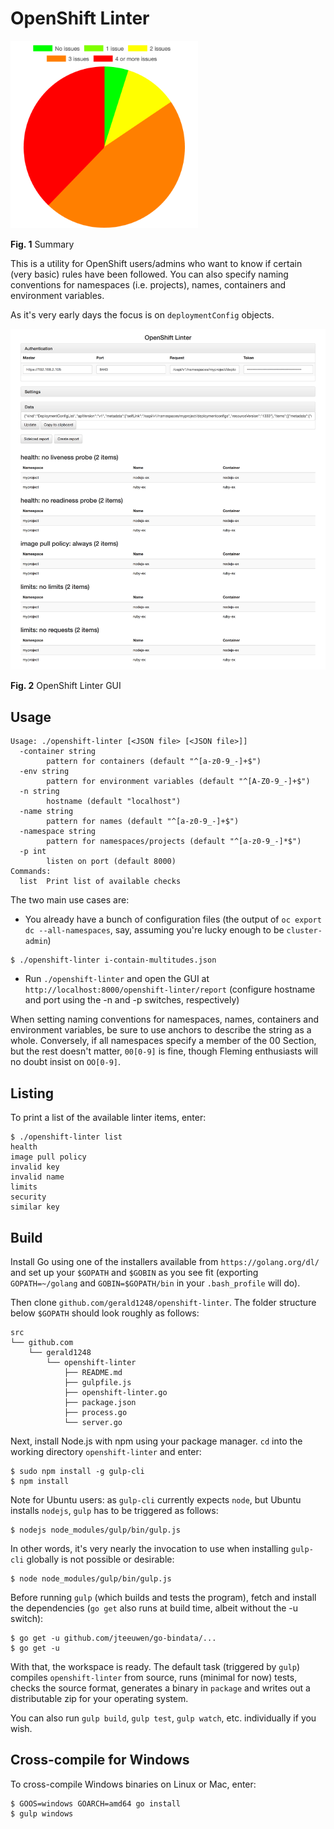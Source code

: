 OpenShift Linter
================

<img src="screenshots/piechart.png" width="300" alt="Summary view"/>

**Fig. 1** Summary

This is a utility for OpenShift users/admins who want to know if certain (very basic) rules have been followed. You can also specify naming conventions for namespaces (i.e. projects), names, containers and environment variables.

As it's very early days the focus is on `deploymentConfig` objects.

<img src="screenshots/openshift-linter.png" width="512" alt="Screenshot of the OpenShift Linter GUI"/>

**Fig. 2** OpenShift Linter GUI

Usage
-----
```
Usage: ./openshift-linter [<JSON file> [<JSON file>]]
  -container string
    	pattern for containers (default "^[a-z0-9_-]+$")
  -env string
    	pattern for environment variables (default "^[A-Z0-9_-]+$")
  -n string
    	hostname (default "localhost")
  -name string
    	pattern for names (default "^[a-z0-9_-]+$")
  -namespace string
    	pattern for namespaces/projects (default "^[a-z0-9_-]*$")
  -p int
    	listen on port (default 8000)
Commands:
  list	Print list of available checks
```

The two main use cases are:

* You already have a bunch of configuration files (the output of `oc export dc --all-namespaces`, say, assuming you're lucky enough to be `cluster-admin`)
```
$ ./openshift-linter i-contain-multitudes.json
```

* Run `./openshift-linter` and open the GUI at `http://localhost:8000/openshift-linter/report` (configure hostname and port using the -n and -p switches, respectively)

When setting naming conventions for namespaces, names, containers and environment variables, be sure to use anchors to describe the string as a whole. Conversely, if all namespaces specify a member of the 00 Section, but the rest doesn't matter, `00[0-9]` is fine, though Fleming enthusiasts will no doubt insist on `OO[0-9]`.

Listing
-------
To print a list of the available linter items, enter:
```
$ ./openshift-linter list
health
image pull policy
invalid key
invalid name
limits
security
similar key
```

Build
-----
Install Go using one of the installers available from `https://golang.org/dl/` and set up your `$GOPATH` and `$GOBIN` as you see fit (exporting `GOPATH=~/golang` and `GOBIN=$GOPATH/bin` in your `.bash_profile` will do).

Then clone `github.com/gerald1248/openshift-linter`. The folder structure below `$GOPATH` should look roughly as follows:
```
src
└── github.com
    └── gerald1248
        └── openshift-linter
            ├── README.md
            ├── gulpfile.js
            ├── openshift-linter.go
            ├── package.json
            ├── process.go
            └── server.go
```

Next, install Node.js with npm using your package manager. `cd` into the working directory `openshift-linter` and enter:

```
$ sudo npm install -g gulp-cli
$ npm install
```

Note for Ubuntu users: as `gulp-cli` currently expects `node`, but Ubuntu installs `nodejs`, `gulp` has to be triggered as follows:

```
$ nodejs node_modules/gulp/bin/gulp.js
```

In other words, it's very nearly the invocation to use when installing `gulp-cli` globally is not possible or desirable:

```
$ node node_modules/gulp/bin/gulp.js
```

Before running `gulp` (which builds and tests the program), fetch and install the dependencies (`go get` also runs at build time, albeit without the -u switch):

```
$ go get -u github.com/jteeuwen/go-bindata/...
$ go get -u
```

With that, the workspace is ready. The default task (triggered by `gulp`) compiles `openshift-linter` from source, runs (minimal for now) tests, checks the source format, generates a binary in `package` and writes out a distributable zip for your operating system.

You can also run `gulp build`, `gulp test`, `gulp watch`, etc. individually if you wish.

Cross-compile for Windows
-------------------------
To cross-compile Windows binaries on Linux or Mac, enter:
```
$ GOOS=windows GOARCH=amd64 go install
$ gulp windows
```
